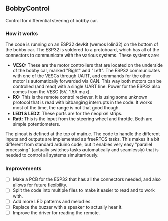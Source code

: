 ## BobbyControl

Control for differential steering of bobby car.

### How it works

The code is running on an ESP32 devkit (wemos lolin32) on the bottom of the bobby car. The ESP32 is soldered to a protoboard, which has all of the connectors to communicate with the various systems. These systems are:

- **VESC:** These are the motor controllers that are located on the underside of the bobby car, marked "Right" and "Left". The ESP32 communicates with one of the VESCs through UART, and commands for the other motor is automatically forwarded via CAN. This way both motors can be controlled (and read) with a single UART line. Power for the ESP32 also comes from the VESC (5V, 1.5A max). 
- **RC:** This is the remote control reciever. It is using some unknown protocol that is read with bitbanging interrupts in the code. It works most of the time, the range is not that good though. 
- **LED1 & LED2:** These ports are for the neopixel strips. 
- **Ratt:** This is the input from the steering wheel and throttle. Both are simple potentiometers. 

The pinout is defined at the top of main.c. The code to handle the different inputs and outputs are implemented as freeRTOS tasks. This makes it a bit different from standard arduino code, but it enables very easy "parallel processing" (actually switches tasks automatically and seamlessly) that is needed to control all systems simultaniously. 

### Improvements

- [ ] Make a PCB for the ESP32 that has all the connectors needed, and also allows for future flexibility.
- [ ] Split the code into multiple files to make it easier to read and to work with. 
- [ ] Add more LED patterns and melodies.
- [ ] Replace the buzzer with a speaker to actually hear it. 
- [ ] Improve the driver for reading the remote.
